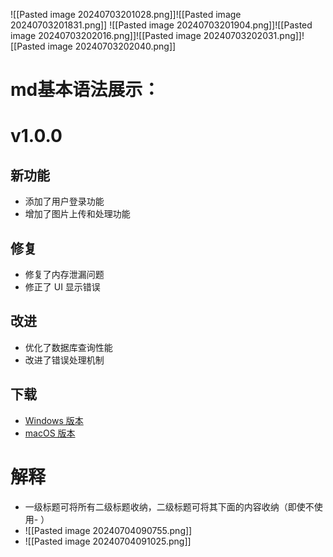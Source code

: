 ![[Pasted image 20240703201028.png]]![[Pasted image 20240703201831.png]]
![[Pasted image 20240703201904.png]]![[Pasted image 20240703202016.png]]![[Pasted image 20240703202031.png]]![[Pasted image 20240703202040.png]]

# md基本语法展示：
# v1.0.0

## 新功能
- 添加了用户登录功能
- 增加了图片上传和处理功能

## 修复
- 修复了内存泄漏问题
- 修正了 UI 显示错误

## 改进
- 优化了数据库查询性能
- 改进了错误处理机制
 

## 下载
- [Windows 版本](https://github.com/your-username/my-project/releases/download/v1.0.0/my-project-win.exe)
- [macOS 版本](https://github.com/your-username/my-project/releases/download/v1.0.0/my-project-mac.dmg)
# 解释
- 一级标题可将所有二级标题收纳，二级标题可将其下面的内容收纳（即使不使用- ）
- ![[Pasted image 20240704090755.png]]
- ![[Pasted image 20240704091025.png]]
